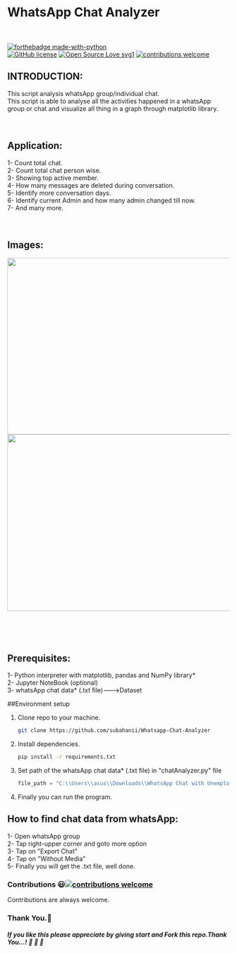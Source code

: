 # WhatsApp Chat Analyzer<br><br>

[![forthebadge made-with-python](http://ForTheBadge.com/images/badges/made-with-python.svg)](https://www.python.org/)<br>
[![GitHub license](https://img.shields.io/github/license/Naereen/StrapDown.js.svg)](https://github.com/subahanii/Whatsapp-Chat-Analyzer/blob/master/LICENSE)
[![Open Source Love svg1](https://badges.frapsoft.com/os/v1/open-source.svg?v=103)](https://github.com/ellerbrock/open-source-badges/)
[![contributions welcome](https://img.shields.io/badge/contributions-welcome-brightgreen.svg?style=flat)](https://github.com/subahanii/Whatsapp-Chat-Analyzer/issues)


## INTRODUCTION:
This script analysis whatsApp group/individual chat.<br>
This script is able to analyse all the activities happened in a whatsApp group or chat and visualize all thing in a graph through matplotlib library.
<br><br><br>
## Application:
1- Count total chat.<br>
2- Count total chat person wise.<br>
3- Showing top active member.<br>
4- How many messages are deleted during conversation.<br>
5- Identify more conversation days.<br>
6- Identify current Admin and how many admin changed till now.<br>
7- And many more.
<br><br><br>



## Images:
<img src="https://github.com/subahanii/Whatsapp-Chat-Analyzer/blob/master/image1.png" height="400" width="900" />
<img src="https://github.com/subahanii/Whatsapp-Chat-Analyzer/edit/master/image1.png" height="400" width="900" />

<br><br><br>
## Prerequisites:
1- Python interpreter with matplotlib, pandas and NumPy library*<br>
2- Jupyter NoteBook (optional)<br>
3- whatsApp chat data* (.txt file)--->Dataset<br>

##Environment setup
1) Clone repo to your machine.
   ```sh
   git clone https://github.com/subahanii/Whatsapp-Chat-Analyzer
   ```
2) Install dependencies.
    ```sh
    pip install -r requirements.txt
   ```
 3) Set path of the whatsApp chat data* (.txt file) in "chatAnalyzer.py" file
    ```python
    file_path = "C:\\Users\\asus\\Downloads\\WhatsApp Chat with Unemployed peeps.txt"
    ```
4) Finally you can run the program.<br>

## How to find chat data from whatsApp:
1- Open whatsApp group<br>
2- Tap right-upper corner and goto more option<br>
3- Tap on "Export Chat" <br>
4- Tap on "Without Media"<br>
5- Finally you will get the .txt file, well done.<br>

### Contributions :smiley:[![contributions welcome](https://img.shields.io/badge/contributions-welcome-brightgreen.svg?style=flat)](https://github.com/subahanii/Whatsapp-Chat-Analyzer/issues)
Contributions are always welcome.

### Thank You.:pray:
##### If you like this please appreciate by giving start and Fork this repo.Thank You...! :clap: :clap: :clap:


